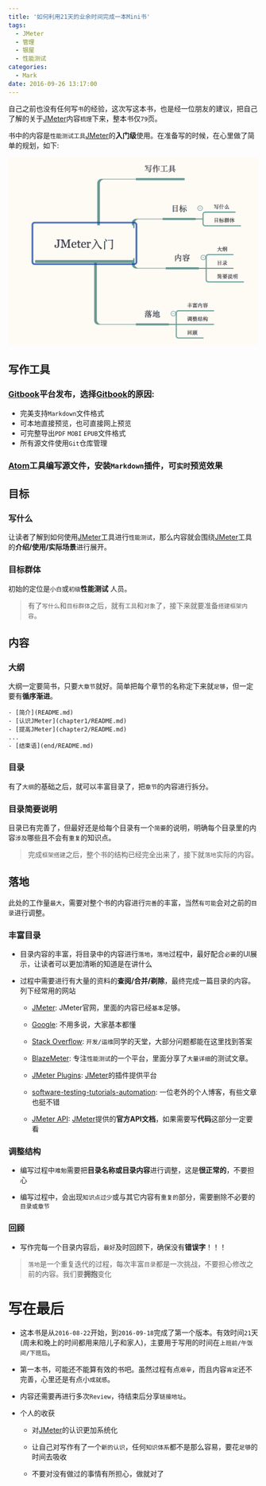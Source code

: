 ```yaml
---
title: '如何利用21天的业余时间完成一本Mini书'
tags:
  - JMeter
  - 管理
  - 银屋
  - 性能测试
categories:
  - Mark
date: 2016-09-26 13:17:00
---
```


自己之前也没有任何写`书`的经验，这次写这本书，也是经一位朋友的建议，把自己了解的关于[JMeter](http://jmeter.apache.org/)内容`梳理`下来，整本书仅`79`页。

书中的内容是`性能测试工具`[JMeter](http://jmeter.apache.org/)的**入门级**使用。在准备写的时候，在心里做了简单的规划，如下:

![整体结构](/img/JMeterBook/Mind.png)

<!--more-->

## 写作工具

### [Gitbook](https://www.gitbook.com/)平台发布，选择[Gitbook](https://www.gitbook.com/)的原因:

- 完美支持`Markdown`文件格式
- 可本地直接预览，也可直接网上预览
- 可完整导出`PDF` `MOBI` `EPUB`文件格式
- 所有源文件使用`Git`仓库管理

### [Atom](https://atom.io/)工具编写源文件，安装`Markdown`插件，可`实时`预览效果

## 目标

### 写什么

让读者了解到如何使用[JMeter](http://jmeter.apache.org/)工具进行`性能测试`，那么内容就会围绕[JMeter](http://jmeter.apache.org/)工具的**介绍/使用/实际场景**进行展开。

### 目标群体

初始的定位是`小白`或`初级`**性能测试** 人员。

> 有了`写什么`和`目标群体`之后，就有`工具`和`对象`了，接下来就要准备`搭建框架内容`。

## 内容

### 大纲

大纲一定要简书，只要`大章节`就好。简单把每个章节的名称定下来就`足够`，但一定要有**循序渐进**。

```
- [简介](README.md)
- [认识JMeter](chapter1/README.md)
- [提高JMeter](chapter2/README.md)
...
- [结束语](end/README.md)
```

### 目录

有了`大纲`的基础之后，就可以丰富目录了，把`章节`的内容进行拆分。

### 目录简要说明

目录已有完善了，但最好还是给每个目录有一个`简要`的说明，明确每个目录里的内容`涉及`哪些且不会有`重复`的知识点。

> 完成`框架搭建`之后，整个书的结构已经完全出来了，接下就`落地`实际的内容。

## 落地

此处的工作量`最大`，需要对整个书的内容进行`完善`的丰富，当然`有可能`会对之前的`目录`进行调整。

### 丰富目录

- 目录内容的丰富，将目录中的内容进行`落地`，`落地`过程中，最好配合`必要`的UI展示，让读者可以更加清晰的知道是在讲什么

- 过程中需要进行有大量的资料的**查阅/合并/剃除**，最终完成一篇目录的内容。列下经常用的网站

  - [JMeter](http://jmeter.apache.org/): JMeter官网，里面的内容已经`基本`足够。

  - [Google](https://www.google.com): 不用多说，大家基本都懂

  - [Stack Overflow](http://stackoverflow.com/): `开发/运维`同学的天堂，大部分问题都能在这里找到答案

  - [BlazeMeter](https://www.blazemeter.com): 专注`性能测试`的一个平台，里面分享了`大量详细`的测试文章。

  - [JMeter Plugins](https://jmeter-plugins.org/): [JMeter](http://jmeter.apache.org/)的插件提供平台

  - [software-testing-tutorials-automation](http://www.software-testing-tutorials-automation.com/): 一位老外的个人博客，有些文章也挺不错

  - [JMeter API](https://jmeter.apache.org/api/overview-summary.html): [JMeter](http://jmeter.apache.org/)提供的**官方API文档**，如果需要写**代码**这部分一定要看

### 调整结构

- 编写过程中`难勉`需要把**目录名称或目录内容**进行调整，这是**很正常的**，不要担心

- 编写过程中，会出现`知识点过少`或与其它内容有`重复的`部分，需要删除不必要的`目录或章节`

### 回顾

- 写作完每一个目录内容后，`最好`及时回顾下，确保没有**错误字**！！！

> `落地`是一个重复迭代的过程，每次丰富`目录`都是一次挑战，不要担心修改之前的内容。我们要**拥抱**变化


# 写在最后

- 这本书是从`2016-08-22`开始，到`2016-09-18`完成了第一个版本。有效时间`21`天(周未和晚上的时间都用来陪儿子和家人)，主要用于写用的时间在`上班前/午饭间/下班后`。

- 第一本书，可能还不能算有效的书吧。虽然过程有点`艰辛`，而且内容`肯定`还不完善，心里还是有点小`成就感`。

- 内容还需要再进行多次`Review`，待结束后分享`链接地址`。

- 个人的收获

  - 对[JMeter](http://jmeter.apache.org/)的认识更加系统化

  - 让自己对写作有了一个`新的认识`，任何`知识体系`都不是那么容易，要花`足够`的时间去吸收

  - 不要对没有做过的事情有所担心，做就对了
